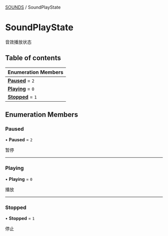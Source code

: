 [SOUNDS](../groups/Core.SOUNDS.md) / SoundPlayState

# SoundPlayState <Badge type="tip" text="Enumeration" /> <Score text="SoundPlayState" />

音效播放状态

## Table of contents

| Enumeration Members |
| :-----|
| **[Paused](mw.SoundPlayState.md#paused)** = ``2`` <br> |
| **[Playing](mw.SoundPlayState.md#playing)** = ``0`` <br> |
| **[Stopped](mw.SoundPlayState.md#stopped)** = ``1`` <br> |

## Enumeration Members

### Paused <Score text="Paused" /> 

• **Paused** = ``2``

暂停

___

### Playing <Score text="Playing" /> 

• **Playing** = ``0``

播放

___

### Stopped <Score text="Stopped" /> 

• **Stopped** = ``1``

停止
